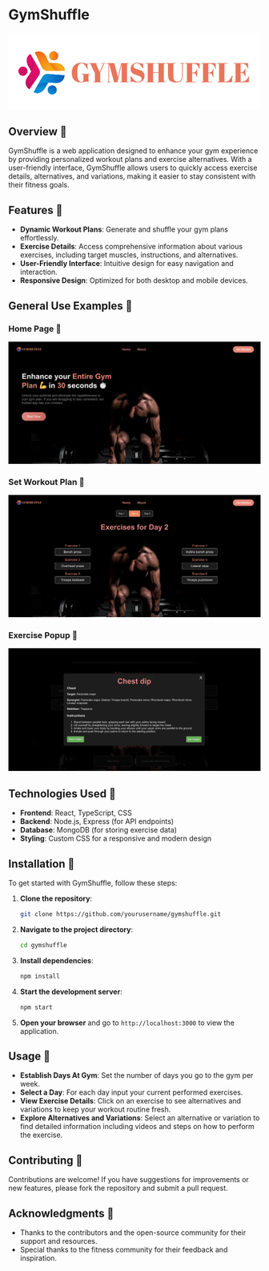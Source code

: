 # GymShuffle

![GymShuffle Logo](https://github.com/MajdKatabi/gym-shuffle/blob/main/src/assets/GymShuffleLogo.png)

## Overview 📌

GymShuffle is a web application designed to enhance your gym experience by providing personalized workout plans and exercise alternatives. With a user-friendly interface, GymShuffle allows users to quickly access exercise details, alternatives, and variations, making it easier to stay consistent with their fitness goals.

## Features 📌

- **Dynamic Workout Plans**: Generate and shuffle your gym plans effortlessly.
- **Exercise Details**: Access comprehensive information about various exercises, including target muscles, instructions, and alternatives.
- **User-Friendly Interface**: Intuitive design for easy navigation and interaction.
- **Responsive Design**: Optimized for both desktop and mobile devices.

## General Use Examples 📌

### Home Page 📌

![Home Page](https://github.com/MajdKatabi/gym-shuffle/blob/main/src/assets/HomePage.png)

### Set Workout Plan 📌

![Workout Plan](https://github.com/MajdKatabi/gym-shuffle/blob/main/src/assets/WorkoutPlan.png)

### Exercise Popup 📌

![Exercise Popup](https://github.com/MajdKatabi/gym-shuffle/blob/main/src/assets/PopupExample.png)

## Technologies Used 📌

- **Frontend**: React, TypeScript, CSS
- **Backend**: Node.js, Express (for API endpoints)
- **Database**: MongoDB (for storing exercise data)
- **Styling**: Custom CSS for a responsive and modern design

## Installation 📌

To get started with GymShuffle, follow these steps:

1. **Clone the repository**:
   ```bash
   git clone https://github.com/yourusername/gymshuffle.git
   ```

2. **Navigate to the project directory**:
   ```bash
   cd gymshuffle
   ```

3. **Install dependencies**:
   ```bash
   npm install
   ```

4. **Start the development server**:
   ```bash
   npm start
   ```

5. **Open your browser** and go to `http://localhost:3000` to view the application.

## Usage 📌

- **Establish Days At Gym**: Set the number of days you go to the gym per week.
- **Select a Day**: For each day input your current performed exercises.
- **View Exercise Details**: Click on an exercise to see alternatives and variations to keep your workout routine fresh.
- **Explore Alternatives and Variations**: Select an alternative or variation to find detailed information including videos and steps on how to perform the exercise.

## Contributing 📌

Contributions are welcome! If you have suggestions for improvements or new features, please fork the repository and submit a pull request.

## Acknowledgments 📌

- Thanks to the contributors and the open-source community for their support and resources.
- Special thanks to the fitness community for their feedback and inspiration.
